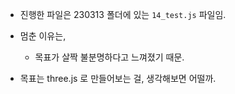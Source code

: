- 진행한 파일은 230313 폴더에 있는 `14_test.js` 파일임. 

- 멈춘 이유는, 
	- 목표가 살짝 불분명하다고 느껴졌기 때문. 

- 목표는 three.js 로 만들어보는 걸, 생각해보면 어떨까. 

